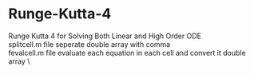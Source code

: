 # Runge-Kutta-4
Runge Kutta 4 for Solving Both Linear and High Order ODE \
splitcell.m file seperate double array with comma \
fevalcell.m file evaluate each equation in each cell and convert it double array \
